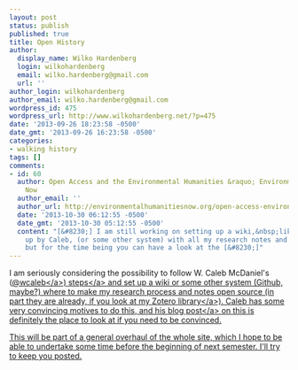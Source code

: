 ```yaml
---
layout: post
status: publish
published: true
title: Open History
author:
  display_name: Wilko Hardenberg
  login: wilkohardenberg
  email: wilko.hardenberg@gmail.com
  url: ''
author_login: wilkohardenberg
author_email: wilko.hardenberg@gmail.com
wordpress_id: 475
wordpress_url: http://www.wilkohardenberg.net/?p=475
date: '2013-09-26 18:23:58 -0500'
date_gmt: '2013-09-26 16:23:58 -0500'
categories:
- walking history
tags: []
comments:
- id: 60
  author: Open Access and the Environmental Humanities &raquo; Environmental Humanities
    Now
  author_email: ''
  author_url: http://environmentalhumanitiesnow.org/open-access-environmental-humanities/
  date: '2013-10-30 06:12:55 -0500'
  date_gmt: '2013-10-30 05:12:55 -0500'
  content: "[&#8230;] I am still working on setting up a wiki,&nbsp;like the one set
    up by Caleb, (or some other system) with all my research notes and transcriptions,
    but for the time being you can have a look at the [&#8230;]"
---
```

<p>I am seriously considering the possibility to follow W. Caleb McDaniel's (<a href="https:&#47;&#47;twitter.com&#47;wcaleb" target="_blank">@wcaleb<&#47;a>) <a href="http:&#47;&#47;wiki.wcaleb.rice.edu&#47;" target="_blank">steps<&#47;a> and set up a wiki or some other system (Github, maybe?) where to make my research process and notes open source (in part they are already, if you look at my <a href="https:&#47;&#47;www.zotero.org&#47;wilko.hardenberg&#47;items" target="_blank">Zotero library<&#47;a>). Caleb has some very convincing motives to do this, and his <a href="http:&#47;&#47;wcm1.web.rice.edu&#47;open-notebook-history.html" target="_blank">blog post<&#47;a> on this is definitely the place to look at if you need to be convinced.</p>
<p>This will be part of a general overhaul of the whole site, which I hope to be able to undertake some time before the beginning of next semester. I'll try to keep you posted.</p>
